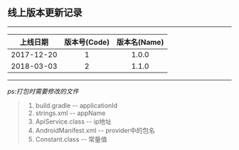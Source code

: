 ## 线上版本更新记录
***
| 上线日期 | 版本号(Code) | 版本名(Name) |
|:------:|:----:|:-----:|
| 2017-12-20 | 1 | 1.0.0 |
| 2018-03-03 | 2 | 1.1.0 |
***
*ps:打包时需要修改的文件*
>1.  build.gradle -- applicationId
>2.  strings.xml -- appName
>3.  ApiService.class  -- ip地址
>4.  AndroidManifest.xml  -- provider中的包名
>5.  Constant.class  -- 常量值
